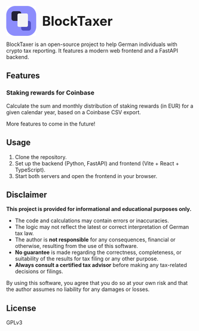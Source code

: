 <!-- Logo and Title -->
<p align="left" style="display: flex; align-items: center;">
    <img src="frontend/src/assets/blocktaxer_logo.svg" alt="BlockTaxer Logo" width="80" height="80" style="margin-right: 16px; vertical-align: middle;" />
    <span style="font-size: 2.5em; font-weight: bold; vertical-align: middle;">BlockTaxer</span>
</p>

BlockTaxer is an open-source project to help German individuals with crypto tax reporting. 
It features a modern web frontend and a FastAPI backend.

## Features
### Staking rewards for Coinbase
Calculate the sum and monthly distribution of staking rewards (in EUR) for a given calendar year, based on a Coinbase CSV export.

More features to come in the future!

## Usage
1. Clone the repository.
2. Set up the backend (Python, FastAPI) and frontend (Vite + React + TypeScript).
3. Start both servers and open the frontend in your browser.

## Disclaimer
**This project is provided for informational and educational purposes only.**

- The code and calculations may contain errors or inaccuracies.
- The logic may not reflect the latest or correct interpretation of German tax law.
- The author is **not responsible** for any consequences, financial or otherwise, resulting from the use of this software.
- **No guarantee** is made regarding the correctness, completeness, or suitability of the results for tax filing or any other purpose.
- **Always consult a certified tax advisor** before making any tax-related decisions or filings.

By using this software, you agree that you do so at your own risk and that the author assumes no liability for any damages or losses.

## License
GPLv3

